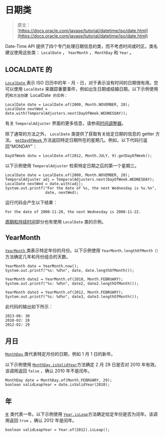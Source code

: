 # 日期类

> 原文： [https://docs.oracle.com/javase/tutorial/datetime/iso/date.html](https://docs.oracle.com/javase/tutorial/datetime/iso/date.html)

Date-Time API 提供了四个专门处理日期信息的类，而不考虑时间或时区。类名建议使用这些类： `LocalDate` ， `YearMonth` ， `MonthDay` 和 `Year` 。

## LOCALDATE 的

[`LocalDate` ](https://docs.oracle.com/javase/8/docs/api/java/time/LocalDate.html)表示 ISO 日历中的年 - 月 - 日，对于表示没有时间的日期很有用。您可以使用 `LocalDate` 来跟踪重要事件，例如出生日期或结婚日期。以下示例使用的`和方法创建 `LocalDate` 的实例：`

```
LocalDate date = LocalDate.of(2000, Month.NOVEMBER, 20);
LocalDate nextWed = date.with(TemporalAdjusters.next(DayOfWeek.WEDNESDAY));

```

有关 `TemporalAdjuster` 界面的更多信息，请参阅[时间调整器](adjusters.html)。

除了通常的方法之外， `LocalDate` 类提供了获取有关给定日期的信息的 getter 方法。 [`getDayOfWeek` ](https://docs.oracle.com/javase/8/docs/api/java/time/LocalDate.html#getDayOfWeek--)方法返回特定日期所在的星期几。例如，以下代码行返回“MONDAY”：

```
DayOfWeek dotw = LocalDate.of(2012, Month.JULY, 9).getDayOfWeek();

```

以下示例使用 `TemporalAdjuster` 检索特定日期之后的第一个星期三。

```
LocalDate date = LocalDate.of(2000, Month.NOVEMBER, 20);
TemporalAdjuster adj = TemporalAdjusters.next(DayOfWeek.WEDNESDAY);
LocalDate nextWed = date.with(adj);
System.out.printf("For the date of %s, the next Wednesday is %s.%n",
                  date, nextWed);

```

运行代码会产生以下结果：

```
For the date of 2000-11-20, the next Wednesday is 2000-11-22.

```

[周期和持续时间](period.html)部分也有使用 `LocalDate` 类的示例。

## YearMonth

[`YearMonth` ](https://docs.oracle.com/javase/8/docs/api/java/time/YearMonth.html)类表示特定年份的月份。以下示例使用 `YearMonth.lengthOfMonth（）`方法确定几年和月份组合的天数。

```
YearMonth date = YearMonth.now();
System.out.printf("%s: %d%n", date, date.lengthOfMonth());

YearMonth date2 = YearMonth.of(2010, Month.FEBRUARY);
System.out.printf("%s: %d%n", date2, date2.lengthOfMonth());

YearMonth date3 = YearMonth.of(2012, Month.FEBRUARY);
System.out.printf("%s: %d%n", date3, date3.lengthOfMonth());

```

此代码的输出如下所示：

```
2013-06: 30
2010-02: 28
2012-02: 29

```

## 月日

[`MonthDay` ](https://docs.oracle.com/javase/8/docs/api/java/time/MonthDay.html)类代表特定月份的日期，例如 1 月 1 日的新年。

以下示例使用 [`MonthDay.isValidYear`](https://docs.oracle.com/javase/8/docs/api/java/time/MonthDay.html#isValidYear-int-)方法确定 2 月 29 日是否对 2010 年有效。该调用返回 `false` ，确认 2010 年不是闰年。

```
MonthDay date = MonthDay.of(Month.FEBRUARY, 29);
boolean validLeapYear = date.isValidYear(2010);

```

## 年

[`年`](https://docs.oracle.com/javase/8/docs/api/java/time/Year.html) 类代表一年。以下示例使用 [`Year.isLeap`](https://docs.oracle.com/javase/8/docs/api/java/time/Year.html#isLeap--)方法确定给定年份是否为闰年。该调用返回 `true` ，确认 2012 年是闰年。

```
boolean validLeapYear = Year.of(2012).isLeap();

```